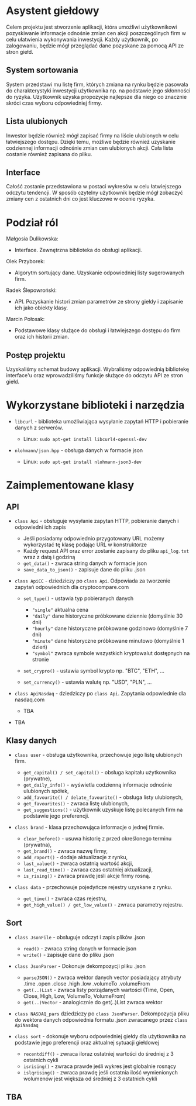 # Asystent giełdowy

Celem projektu jest stworzenie aplikacji, która umożliwi użytkownikowi pozyskiwanie informacje odnośnie zmian cen akcji poszczególnych firm w celu ułatwienia wykonywania inwestycji. Każdy użytkownik, po zalogowaniu, będzie mógł przeglądać dane pozyskane za pomocą API ze stron giełd. 

## System sortowania

System przedstawi mu listę firm, których zmiana na rynku będzie pasowała do charakterystyki inwestycji użytkownika np. na podstawie jego skłonności do ryzyka. Użytkownik uzyska propozycje najlepsze dla niego co znacznie skróci czas wyboru odpowiedniej firmy.

## Lista ulubionych

Inwestor będzie również mógł zapisać firmy na liście ulubionych w celu łatwiejszego dostępu.
Dzięki temu, możliwe będzie również uzyskanie codziennej informacji odnośnie zmian cen ulubionych akcji. Cała lista costanie również zapisana do pliku. 

## Interface

Całość zostanie przedstawiona w postaci wykresów w celu łatwiejszego odczytu tendencji. W sposób czytelny użytkownik będzie mógł zobaczyć zmiany cen z ostatnich dni co jest kluczowe w ocenie ryzyka.


# Podział ról

Małgosia Dulikowska:
- Interface. Zewnętrzna biblioteka do obsługi aplikacji. 

Olek Przyborek:
- Algorytm sortujący dane. Uzyskanie odpowiedniej listy sugerowanych firm.

Radek Ślepowroński:
- API. Pozyskanie histori zmian parametrów ze strony giełdy i zapisanie ich jako obiekty klasy.

Marcin Połosak:
- Podstawowe klasy służące do obsługi i łatwiejszego dostępu do firm oraz ich historii zmian.

## Postęp projektu

Uzyskaliśmy schemat budowy aplikacji. Wybraliśmy odpowiednią bibliotekę interface'u oraz wprowadziliśmy funkcje służące do odczytu API ze stron giełd.

# Wykorzystane biblioteki i narzędzia

- `libcurl` - biblioteka umożliwiająca wysyłanie zapytań HTTP i pobieranie danych z serwerów.
    - Linux: `sudo apt-get install libcurl4-openssl-dev`

- `nlohmann/json.hpp` - obsługa danych w formacie json
    - Linux: `sudo apt-get install nlohmann-json3-dev`


# Zaimplementowane klasy

## API

- `class Api` - obsługuje wysyłanie zapytań HTTP, pobieranie danych i odpowiedni ich zapis

    - Jeśli posiadamy odpowiednio przygotowany URL możemy wykorzystać tę klasę podając URL w konstruktorze 
    - Każdy request API oraz error zostanie zapisany do pliku `api_log.txt` wraz z datą i godziną
    - `get_data()` - zwraca string danych w formacie json
    - `save_data_to_json()` - zapisuje dane do pliku .json

- `class ApiCC` - dziedziczy po `class Api`. Odpowiada za tworzenie zapytań odpowiednich dla cryptocompare.com

    - `set_type()` - ustawia typ pobieranych danych
        - `"single"` aktualna cena
        - `"daily"` dane historyczne próbkowane dziennie (domyślnie 30 dni)
        - `"hourly"` dane historyczne próbkowane godzinowo (domyślnie 7 dni)
        - `"minute"` dane historyczne próbkowane minutowo (domyślnie 1 dzień)
        - `"symbol"` zwraca symbole wszystkich kryptowalut dostępnych na stronie

    - `set_crypro()` - ustawia symbol krypto np. "BTC", "ETH", ...
    - `set_currency()` - ustawia walutę np. "USD", "PLN", ...

- `class ApiNasdaq` - dziedziczy po `class Api`. Zapytania odpowiednie dla nasdaq.com

    - TBA

- TBA

## Klasy danych

- `class user` - obsługa użytkownika, przechowuje jego listę ulubionych firm.
    - `get_capital() / set_capital()` - obsługa kapitału użytkownika (prywatne),
    - `get_daily_info()` - wyświetla codzienną informacje odnośnie ulubionych spółek,
    - `add_favourite() / delate_favourite()` - obsługa listy ulubionych,
    - `get_favourites()` - zwraca listę ulubionych,
    - `get_suggestions()` - użytkownik uzyskuje listę polecanych firm na podstawie jego preferencji.


- `class brand` - klasa przechowująca informacje o jednej firmie.
    - `clear_before()` - usuwa historię z przed określonego terminu (prywatna),
    - `get_brand()` - zwraca nazwę firmy,
    - `add_raport()` - dodaje aktualizacje z rynku,
    - `last_value()` - zwraca ostatnią wartość akcji,
    - `last_read_time()` - zwraca czas ostatniej aktualizacji,
    - `is_rising()` - zwraca prawdę jeśli akcje firmy rosną.


- `class data` - przechowuje pojedyńcze rejestry uzyskane z rynku.
    - `get_time()` - zwraca czas rejestru,
    - `get_high_value() / get_low_value()` - zwraca parametry rejestru.

## Sort

- `class JsonFile` - obsługuje odczyt i zapis plików .json
    - `read()` - zwraca string danych w formacie json
    - `write()` - zapisuje dane do pliku .json


- `class JsonParser` - Dokonuje dekompozycji pliku .json  
    - `parseJSON()` - zwraca wektor danych vector<DataPoint> posiadający
    atrybuty .time .open .close .high .low .volumeTo .volumeFrom
    - `get(..)List` - zwraca listy porządanych wartości (Time, Open, Close, High, Low, VolumeTo, VolumeFrom)    
    - `get(..)Vector` - analogicznie do get(..)List zwraca wektor
    

- `class NASDAQ_pars` dziedziczy po `class JsonParser`. Dekompozycja pliku do wektora danych odpowiednia formatu .json zwracanego przez `class ApiNasdaq`


- `class sort` - dokonuje wyboru odpowiedniej giełdy dla użytkownika na podstawie jego preferencji oraz aktualnej sytuacji giełdowej
    - `recentdiff()` - zwraca iloraz ostatniej wartości do średniej z 3 ostatnich cykli
    - `isrising()` - zwraca prawde jeśli wykres jest globalnie rosnący
    - `islqrising()` - zwraca prawdę jeśli ostatnia ilość wymienionych wolumenów jest większa od średniej z 3 ostatnich cykli


## TBA
